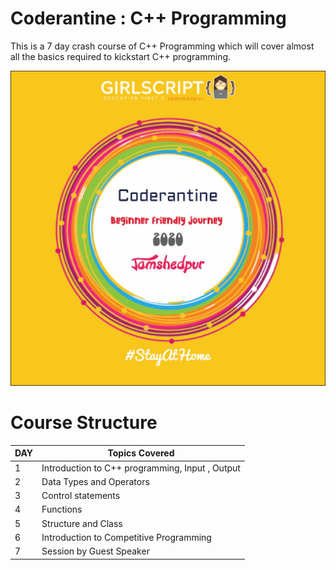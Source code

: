 # Coderantine : C++ Programming
This is a 7 day crash course of C++ Programming which will cover almost all the basics required to kickstart C++ programming.

![logo](coderantine.jpg)

# Course Structure
DAY | Topics Covered 
--- | --- 
1 | Introduction to C++ programming, Input , Output 
2 | Data Types and Operators 
3 | Control statements 
4 | Functions
5 | Structure and Class
6 | Introduction to Competitive Programming
7 | Session by Guest Speaker 
